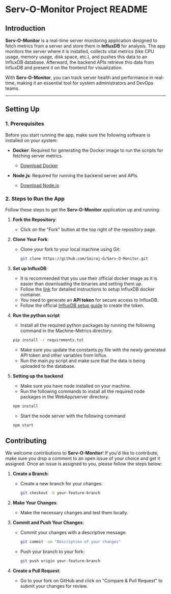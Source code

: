 # Serv-O-Monitor Project README

## Introduction

**Serv-O-Monitor** is a real-time server monitoring application designed to fetch metrics from a server and store them in **InfluxDB** for analysis. The app monitors the server where it is installed, collects vital metrics (like CPU usage, memory usage, disk space, etc.), and pushes this data to an InfluxDB database. Afterward, the backend APIs retrieve this data from InfluxDB and present it on the frontend for visualization.

With **Serv-O-Monitor**, you can track server health and performance in real-time, making it an essential tool for system administrators and DevOps teams.

---

## Setting Up

### 1. **Prerequisites**

Before you start running the app, make sure the following software is installed on your system:

- **Docker**: Required for generating the Docker image to run the scripts for fetching server metrics.
  - [Download Docker](https://www.docker.com/get-started)
  
- **Node.js**: Required for running the backend server and APIs.
  - [Download Node.js](https://nodejs.org/)

### 2. **Steps to Run the App**

Follow these steps to get the **Serv-O-Monitor** application up and running:
1. **Fork the Repository**:
   - Click on the "Fork" button at the top right of the repository page.

2. **Clone Your Fork**:
   - Clone your fork to your local machine using Git:

     ```bash
     git clone https://github.com/Sairaj-G/Serv-O-Monitor.git
     ```
    
3. **Set up InfluxDB**:

   - It is recommended that you use their official docker image as it is easier than downloading the binaries and setting them up.
   - Follow the [link](https://hub.docker.com/_/influxdb) for detailed instructions to setup InfluxDB docker container.
   - You need to generate an **API token** for secure access to InfluxDB. 
   - Follow the official [InfluxDB setup guide](https://docs.influxdata.com/influxdb/v2.0/get-started/) to create the token.

4. **Run the python script**
   - Install all the required python packages by running the following command in the Machine-Metrics directory.
    ```Bash
    pip install -r requirements.txt
    ```
   - Make sure you update the constants.py file with the newly generated API token and other variables from Influx. 
   - Run the main.py script and make sure that the data is being uploaded to the database. 

5. **Setting up the backend**
   - Make sure you have node installed on your machine.
   - Run the following commands to install all the required node packages in the WebApp/server directory.
   ```bash
   npm install
   ```
   - Start the node server with the following command
   ```
   npm start
   ```

## Contributing

We welcome contributions to **Serv-O-Monitor**! If you'd like to contribute, make sure you drop a comment to an open issue of your choice and get it assigned. Once an issue is assigned to you, please follow the steps below:

1. **Create a Branch**:
   - Create a new branch for your changes:

     ```bash
     git checkout -b your-feature-branch
     ```

2. **Make Your Changes**:
   - Make the necessary changes and test them locally.

3. **Commit and Push Your Changes**:
   - Commit your changes with a descriptive message:

     ```bash
     git commit -am "Description of your changes"
     ```

   - Push your branch to your fork:

     ```bash
     git push origin your-feature-branch
     ```

4. **Create a Pull Request**:
   - Go to your fork on GitHub and click on "Compare & Pull Request" to submit your changes for review.
